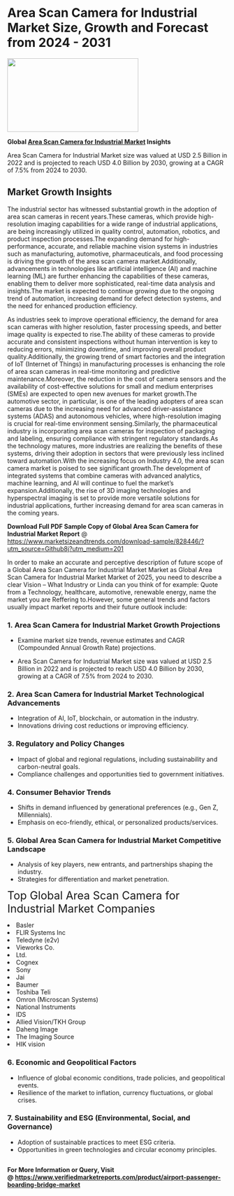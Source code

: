 <H1>Area Scan Camera for Industrial Market Size, Growth and Forecast from 2024 - 2031</H1><img class="aligncenter size-medium wp-image-584254" src="https://thirdeyenews.in/wp-content/uploads/2024/09/Global-Market-Research-300x168.jpeg" alt="" width="300" height="168" /><p><strong>Global&nbsp;<a href="https://www.marketsizeandtrends.com/download-sample/828446/?utm_source=Github8j?utm_medium=201">Area Scan Camera for Industrial Market</a> Insights</strong></p><p>Area Scan Camera for Industrial Market size was valued at USD 2.5 Billion in 2022 and is projected to reach USD 4.0 Billion by 2030, growing at a CAGR of 7.5% from 2024 to 2030.</p><p><h2>Market Growth Insights</h2> <p>The industrial sector has witnessed substantial growth in the adoption of area scan cameras in recent years.These cameras, which provide high-resolution imaging capabilities for a wide range of industrial applications, are being increasingly utilized in quality control, automation, robotics, and product inspection processes.The expanding demand for high-performance, accurate, and reliable machine vision systems in industries such as manufacturing, automotive, pharmaceuticals, and food processing is driving the growth of the area scan camera market.Additionally, advancements in technologies like artificial intelligence (AI) and machine learning (ML) are further enhancing the capabilities of these cameras, enabling them to deliver more sophisticated, real-time data analysis and insights.The market is expected to continue growing due to the ongoing trend of automation, increasing demand for defect detection systems, and the need for enhanced production efficiency.</p> <p>As industries seek to improve operational efficiency, the demand for area scan cameras with higher resolution, faster processing speeds, and better image quality is expected to rise.The ability of these cameras to provide accurate and consistent inspections without human intervention is key to reducing errors, minimizing downtime, and improving overall product quality.Additionally, the growing trend of smart factories and the integration of IoT (Internet of Things) in manufacturing processes is enhancing the role of area scan cameras in real-time monitoring and predictive maintenance.Moreover, the reduction in the cost of camera sensors and the availability of cost-effective solutions for small and medium enterprises (SMEs) are expected to open new avenues for market growth.The automotive sector, in particular, is one of the leading adopters of area scan cameras due to the increasing need for advanced driver-assistance systems (ADAS) and autonomous vehicles, where high-resolution imaging is crucial for real-time environment sensing.Similarly, the pharmaceutical industry is incorporating area scan cameras for inspection of packaging and labeling, ensuring compliance with stringent regulatory standards.As the technology matures, more industries are realizing the benefits of these systems, driving their adoption in sectors that were previously less inclined toward automation.With the increasing focus on Industry 4.0, the area scan camera market is poised to see significant growth.The development of integrated systems that combine cameras with advanced analytics, machine learning, and AI will continue to fuel the market’s expansion.Additionally, the rise of 3D imaging technologies and hyperspectral imaging is set to provide more versatile solutions for industrial applications, further increasing demand for area scan cameras in the coming years.</p> <p><span class=""><strong>Download Full PDF Sample Copy of Global Area Scan Camera for Industrial Market Report</strong> @ <a href="https://www.marketsizeandtrends.com/download-sample/828446/?utm_source=Github8j?utm_medium=201" target="_blank">https://www.marketsizeandtrends.com/download-sample/828446/?utm_source=Github8j?utm_medium=201</a></span></p><p>In order to make an accurate and perceptive description of future scope of a Global&nbsp;Area Scan Camera for Industrial Market Market as Global&nbsp;Area Scan Camera for Industrial Market Market of 2025, you need to describe a clear Vision &ndash; What Industry or Linda can you think of for example: Quote from a Technology, healthcare, automotive, renewable energy, name the market you are Reffering to.However, some general trends and factors usually impact market reports and their future outlook include:</p><h3>1.&nbsp;<strong>Area Scan Camera for Industrial Market Growth Projections</strong></h3><ul><li>Examine market size trends, revenue estimates and CAGR (Compounded Annual Growth Rate) projections.</li><li><p>Area Scan Camera for Industrial Market size was valued at USD 2.5 Billion in 2022 and is projected to reach USD 4.0 Billion by 2030, growing at a CAGR of 7.5% from 2024 to 2030.</p></li></ul><h3>2.&nbsp;<strong>Area Scan Camera for Industrial Market Technological Advancements</strong></h3><ul><li>Integration of AI, IoT, blockchain, or automation in the industry.</li><li>Innovations driving cost reductions or improving efficiency.</li></ul><h3>3.&nbsp;<strong>Regulatory and Policy Changes</strong></h3><ul><li>Impact of global and regional regulations, including sustainability and carbon-neutral goals.</li><li>Compliance challenges and opportunities tied to government initiatives.</li></ul><h3>4.&nbsp;<strong>Consumer Behavior Trends</strong></h3><ul><li>Shifts in demand influenced by generational preferences (e.g., Gen Z, Millennials).</li><li>Emphasis on eco-friendly, ethical, or personalized products/services.</li></ul><h3>5.&nbsp;<strong>Global Area Scan Camera for Industrial Market Competitive Landscape</strong></h3><ul><li>Analysis of key players, new entrants, and partnerships shaping the industry.</li><li>Strategies for differentiation and market penetration.</li></ul><p data-pm-slice="1 1 []"><span style="color: inherit; font-family: inherit; font-size: 25px;">Top Global Area Scan Camera for Industrial Market Companies</span></p><div class="" data-test-id=""><p><li>Basler</li><li> FLIR Systems Inc</li><li> Teledyne (e2v)</li><li> Vieworks Co.</li><li> Ltd.</li><li> Cognex</li><li> Sony</li><li> Jai</li><li> Baumer</li><li> Toshiba Teli</li><li> Omron (Microscan Systems)</li><li> National Instruments</li><li> IDS</li><li> Allied Vision/TKH Group</li><li> Daheng Image</li><li> The Imaging Source</li><li> HIK vision</li></p></div><h3>6.&nbsp;<strong>Economic and Geopolitical Factors</strong></h3><ul><li>Influence of global economic conditions, trade policies, and geopolitical events.</li><li>Resilience of the market to inflation, currency fluctuations, or global crises.</li></ul><h3>7.&nbsp;<strong>Sustainability and ESG (Environmental, Social, and Governance)</strong></h3><ul><li>Adoption of sustainable practices to meet ESG criteria.</li><li>Opportunities in green technologies and circular economy principles.</li></ul><h2><strong style="font-size: 14px;">For More Information or Query, Visit @&nbsp;</strong><a style="background-color: #ffffff; font-size: 14px;" href="https://www.marketsizeandtrends.com/report/area-scan-camera-for-industrial-market/" target="_blank">https://www.verifiedmarketreports.com/product/airport-passenger-boarding-bridge-market</a></h2>